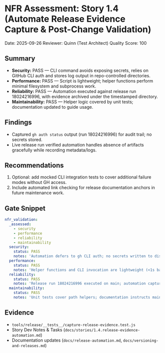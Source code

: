 # NFR Assessment: Story 1.4 (Automate Release Evidence Capture & Post-Change Validation)

Date: 2025-09-26
Reviewer: Quinn (Test Architect)
Quality Score: 100

## Summary

- **Security:** PASS — CLI command avoids exposing secrets, relies on GitHub CLI auth and stores log output in repo-controlled directories.
- **Performance:** PASS — Script is lightweight; helper functions perform minimal filesystem and subprocess work.
- **Reliability:** PASS — Automation executed against release run 18024216996, with evidence archived under the timestamped directory.
- **Maintainability:** PASS — Helper logic covered by unit tests; documentation updated to guide usage.

## Findings

- Captured `gh auth status` output (run 18024216996) for audit trail; no secrets stored.
- Live release run verified automation handles absence of artifacts gracefully while recording metadata/logs.

## Recommendations

1. Optional: add mocked CLI integration tests to cover additional failure modes without GH access.
2. Include automated link checking for release documentation anchors in future maintenance work.

## Gate Snippet

```yaml
nfr_validation:
  _assessed:
    - security
    - performance
    - reliability
    - maintainability
  security:
    status: PASS
    notes: 'Automation defers to gh CLI auth; no secrets written to disk.'
  performance:
    status: PASS
    notes: 'Helper functions and CLI invocation are lightweight (<1s baseline).'
  reliability:
    status: PASS
    notes: 'Release run 18024216996 executed on main; automation captured metadata/logs successfully.'
  maintainability:
    status: PASS
    notes: 'Unit tests cover path helpers; documentation instructs maintainers.'
```

## Evidence

- `tools/release/__tests__/capture-release-evidence.test.js`
- Story Dev Notes & Tasks (`docs/stories/1.4.release-evidence-automation.md`)
- Documentation updates (`docs/release-automation.md`, `docs/versioning-and-releases.md`)
